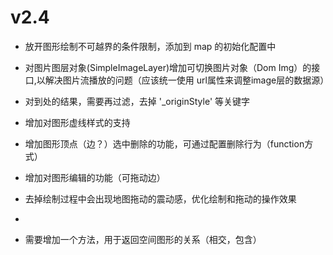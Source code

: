 

# v2.4
- 放开图形绘制不可越界的条件限制，添加到 map 的初始化配置中
- 对图片图层对象(SimpleImageLayer)增加可切换图片对象（Dom Img）的接口,以解决图片流播放的问题（应该统一使用
  url属性来调整image层的数据源）
- 对到处的结果，需要再过滤，去掉 '_originStyle' 等关键字
- 增加对图形虚线样式的支持
- 增加图形顶点（边？）选中删除的功能，可通过配置删除行为（function方式）
- 增加对图形编辑的功能（可拖动边）
- 去掉绘制过程中会出现地图拖动的震动感，优化绘制和拖动的操作效果
-


- 需要增加一个方法，用于返回空间图形的关系（相交，包含）